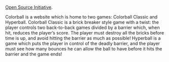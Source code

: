 [Open Source Initiative](http://opensource.org/).

Colorball is a website which is home to two games: Colorball Classic and Hyperball. Colorball Classic is a brick breaker style game with a twist: the player controls two back-to-back games divided by a barrier which, when hit, reduces the player’s score. The player must destroy all the bricks before time is up, and avoid hitting the barrier as much as possible! Hyperball is a game which puts the player in control of the deadly  barrier, and the player must see how many bounces he can allow the ball to have before it hits the barrier and the game ends!
